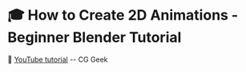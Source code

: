 # :mortar_board: How to Create 2D Animations - Beginner Blender Tutorial

:link: [YouTube tutorial](https://www.youtube.com/watch?v=Or1HtAG9M-s) -- CG Geek
